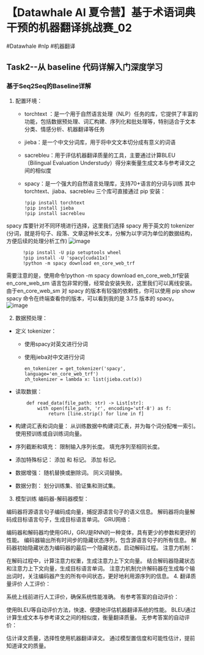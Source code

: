 # 【Datawhale AI 夏令营】基于术语词典干预的机器翻译挑战赛_02
#Datawhale #nlp #机器翻译

## Task2--从 baseline 代码详解入门深度学习
### 基于Seq2Seq的Baseline详解
1. 配置环境：
    - torchtext ：是一个用于自然语言处理（NLP）任务的库，它提供了丰富的功能，包括数据预处理、词汇构建、序列化和批处理等，特别适合于文本分类、情感分析、机器翻译等任务
    - jieba：是一个中文分词库，用于将中文文本切分成有意义的词语
    - sacrebleu：用于评估机器翻译质量的工具，主要通过计算BLEU（Bilingual Evaluation Understudy）得分来衡量生成文本与参考译文之间的相似度
    - spacy：是一个强大的自然语言处理库，支持70+语言的分词与训练
  其中 torchtext、jiaba、sacrebleu 三个库可直接通过 pip 安装：
      
          !pip install torchtext    
          !pip install jieba
          !pip install sacrebleu

  spacy 库要针对不同环境进行选择，这里我们选择 spacy 用于英文的 tokenizer (分词，就是将句子、段落、文章这种长文本，分解为以字词为单位的数据结构，方便后续的处理分析工作)
  ![image](https://github.com/user-attachments/assets/bc2a4674-ed3c-46d8-be9e-a950f35def1f)

          !pip install -U pip setuptools wheel
          !pip install -U 'spacy[cuda11x]'
          !python -m spacy download en_core_web_trf

  需要注意的是，使用命令!python -m spacy download en_core_web_trf安装 en_core_web_sm 语言包非常的慢，经常会安装失败，这里我们可以离线安装。由于en_core_web_sm 对 spacy 的版本有较强的依赖性，你可以使用 pip show spacy 命令在终端查看你的版本，可以看到我的是 3.7.5 版本的 spacy。
![image](https://github.com/user-attachments/assets/13ee7ad7-20da-4cd1-b065-3999ff55e97e)

2. 数据预处理：
  * 定义 tokenizer：
      - 使用spacy对英文进行分词
      - 使用jieba对中文进行分词
        
            en_tokenizer = get_tokenizer('spacy', language='en_core_web_trf')
            zh_tokenizer = lambda x: list(jieba.cut(x))
  * 读取数据：

            def read_data(file_path: str) -> List[str]:
                with open(file_path, 'r', encoding='utf-8') as f:
                    return [line.strip() for line in f]

  
  * 构建词汇表和词向量：
    从训练数据中构建词汇表，并为每个词分配唯一索引。
    使用预训练或自训练词向量。
  * 序列截断和填充：
    限制输入序列长度。
    填充序列至相同长度。
  * 添加特殊标记：
    添加 <SOS> 和 <EOS> 标记。
    添加 <UNK> 标记。
  * 数据增强：
    随机替换或删除词。
    同义词替换。
  * 数据分割：
    划分训练集、验证集和测试集。

3. 模型训练
编码器-解码器模型：

编码器将源语言句子编码成向量，捕捉源语言句子的语义信息。
解码器将向量解码成目标语言句子，生成目标语言单词。
GRU网络：

编码器和解码器均使用GRU，GRU是RNN的一种变体，具有更少的参数和更好的性能。
编码器输出所有时间步的隐藏状态序列，包含源语言句子的所有信息。
解码器初始隐藏状态为编码器的最后一个隐藏状态，启动解码过程。
注意力机制：

在解码过程中，计算注意力权重，生成注意力上下文向量。
结合解码器隐藏状态和注意力上下文向量，生成目标语言单词。
注意力机制允许解码器在生成每个输出词时，关注编码器产生的所有中间状态，更好地利用源序列的信息。
4. 翻译质量评价
人工评价：

系统上线前进行人工评价，确保系统性能准确。
有参考答案的自动评价：

使用BLEU等自动评价方法，快速、便捷地评估机器翻译系统的性能。
BLEU通过计算生成文本与参考译文之间的相似度，衡量翻译质量。
无参考答案的自动评价：

估计译文质量，选择性使用机器翻译译文。
通过模型置信度和可能性估计，提前知道译文的质量。
